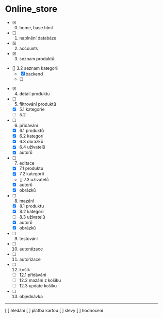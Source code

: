 # Online_store


- [x] 0. home, base.html 

- [ ] 1. naplnění databáze
- [x] 2. accounts
- [x] 3. seznam produktů
 - [] 3.2 seznam kategorií
   - [x] backend
   - [ ]
- [x] 4. detail produktu
- [ ] 5. filtrování produktů
  - [x] 5.1 kategorie 
  - [ ] 5.2 
  
- [ ] 6. přidávání 
  - [x] 6.1 produktů
  - [x] 6.2 kategorí
  - [x] 6.3 obrázků
  - [x] 6.4 uživatelů
  - [x] autorů
- [ ] 7. editace
  - [x] 7.1 produktu
  - [x] 7.2 kategorií
  - [] 7.3 uživatelů
  - [x] autorů
  - [x] obrázků
- [ ] 8. mazání
  - [x] 8.1 produktu
  - [x] 8.2 kategorií 
  - [ ] 8.3 uživatelů
  - [x] autorů
  - [x] obrázků

- [ ] 9. testování
- [ ] 10. autentizace
- [ ] 11. autorizace

- [ ] 12. košík
  - [ ] 12.1 přidávání
  - [ ] 12.2 mazání z košíku
  - [ ] 12.3 update košíku
  
- [ ] 13. objednávka


--------------------------------------
[ ] hledání
[ ] platba kartou
[ ] slevy
[ ] hodnocení
